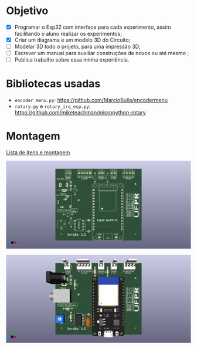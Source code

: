 # Objetivo

- [x] Programar o Esp32 com interface para cada experimento, assim facilitando o aluno realizar os experimentos;
- [x] Criar um diagrama e um modelo 3D do Circuito; 
- [ ] Modelar 3D todo o projeto, para uma impressão 3D;
- [ ] Escrever um manual para auxiliar construções de novos ou até mesmo ;
- [ ] Publica trabalho sobre essa minha experiência.

# Bibliotecas usadas
- `encoder_menu.py`: https://github.com/MarcioBulla/encodermenu
- `rotary.py` e `rotary_irq_esp.py`: https://github.com/miketeachman/micropython-rotary

# Montagem
[Lista de itens e montagem](http://htmlpreview.github.io/?https://github.com/MarcioBulla/Cronometro-Optico/blob/main/photogate/Item_List.html)

![Imagem sem componente](./photogate/photogate.png)

![Imagem com componente](./photogate/photogate(component).png)
